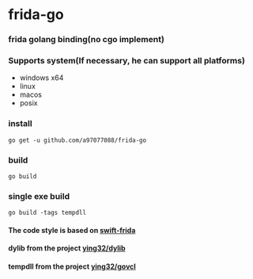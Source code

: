 # frida-go 



### frida golang binding(no cgo implement)

### Supports system(If necessary, he can support all platforms)
- windows x64
- linux
- macos
- posix

### install

```
go get -u github.com/a97077088/frida-go
```

### build
```
go build
```

### single exe build
```
go build -tags tempdll
```


#### The code style is based on [swift-frida](https://github.com/frida/frida-swift)

#### dylib from the project [ying32/dylib](https://github.com/ying32/dylib)

#### tempdll from the project [ying32/govcl](https://github.com/ying32/govcl)